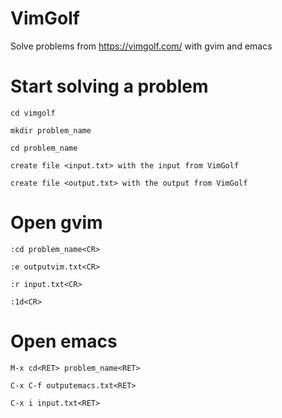 # VimGolf
Solve problems from https://vimgolf.com/ with gvim and emacs

# Start solving a problem

```
cd vimgolf

mkdir problem_name

cd problem_name

create file <input.txt> with the input from VimGolf

create file <output.txt> with the output from VimGolf
```

# Open gvim
```
:cd problem_name<CR>

:e outputvim.txt<CR>

:r input.txt<CR>

:1d<CR>
```


# Open emacs

```
M-x cd<RET> problem_name<RET>

C-x C-f outputemacs.txt<RET>

C-x i input.txt<RET>
```
